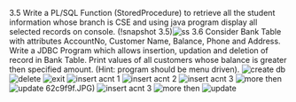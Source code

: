3.5 Write a PL/SQL Function (StoredProcedure) to retrieve all the student information whose branch is CSE and using java program display all selected records on console.
(!snapshot 3.5)![ss](https://cloud.githubusercontent.com/assets/16952223/13005160/fc81e83a-d1a5-11e5-8320-998657586ead.JPG)
3.6 Consider Bank Table with attributes AccountNo, Customer Name, Balance, Phone and Address. Write a JDBC Program which allows insertion, updation and deletion of record in Bank Table. Print values of all customers whose balance is greater then specified amount. (Hint: program should be menu driven).
![create db](https://cloud.githubusercontent.com/assets/16952223/13026425/91d40600-d24d-11e5-8509-0ce895991ae1.JPG)
![delete](https://cloud.githubusercontent.com/assets/16952223/13026426/91df0c62-d24d-11e5-8acf-cf54caa66906.JPG)
![exit](https://cloud.githubusercontent.com/assets/16952223/13026427/91eb0d00-d24d-11e5-9bab-b97a3f0f4f10.JPG)
![insert acnt 1](https://cloud.githubusercontent.com/assets/16952223/13026428/91f61bc8-d24d-11e5-913f-c8288d330458.JPG)
![insert acnt 2](https://cloud.githubusercontent.com/assets/16952223/13026429/91ff46a8-d24d-11e5-8c85-2288a62c9f9f.JPG)
![insert acnt 3](https://cloud.githubusercontent.com/assets/16952223/13026430/920b15dc-d24d-11e5-9706-57a410c821a7.JPG)
![more then](https://cloud.githubusercontent.com/assets/16952223/13026431/9220aac8-d24d-11e5-8894-24376e0f3c49.JPG)
![update](https://cloud.githubusercontent.com/assets/16952223/13026432/922bd83a-d24d-11e5-9758-dc3fbbef0c8d.JPG)
62c9f9f.JPG)
![insert acnt 3](https://cloud.githubusercontent.com/assets/16952223/13026430/920b15dc-d24d-11e5-9706-57a410c821a7.JPG)
![more then](https://cloud.githubusercontent.com/assets/16952223/13026431/9220aac8-d24d-11e5-8894-24376e0f3c49.JPG)
![update](https://cloud.githubusercontent.com/assets/16952223/13026432/922bd83a-d24d-11e5-9758-dc3fbbef0c8d.JPG)

